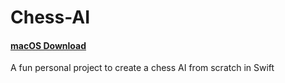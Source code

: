 # Chess-AI
#### [macOS Download](https://github.com/cabouezzi/Chess-AI/raw/master/Chess%20AI.zip)
A fun personal project to create a chess AI from scratch in Swift

